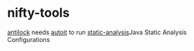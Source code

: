 # nifty-tools

[antilock](antilock.au3) needs [autoit](https://www.autoitscript.com/) to run
[static-analysis](static-analysis)Java Static Analysis Configurations